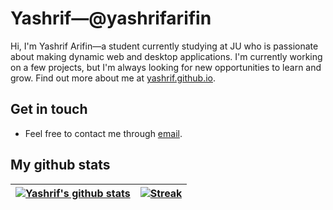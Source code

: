 # Yashrif&mdash;@yashrifarifin

Hi, I'm Yashrif Arifin&mdash;a student currently studying at JU who is passionate about making dynamic web and desktop applications. I'm currently working on a few projects, but I'm always looking for new opportunities to learn and grow. Find out more about me at [yashrif.github.io](https://yashrif.github.io).

## Get in touch

- Feel free to contact me through [email](mailto:yaswoccho@gmail.com).

## My github stats

| [![Yashrif's github stats](https://github-readme-stats.vercel.app/api?username=yashrif&show_icons=true&locale=en&theme=dark)](https://github.com/Yashrif) | [![Streak](https://github-readme-streak-stats.herokuapp.com/?user=yashrif&theme=dark)](https://github.com/Yashrif) |
| :---------------------------------------------------------------------------------------------------------------------------------------------------------: | :-----------------------------------------------------------------------------------------------------------------------: |
